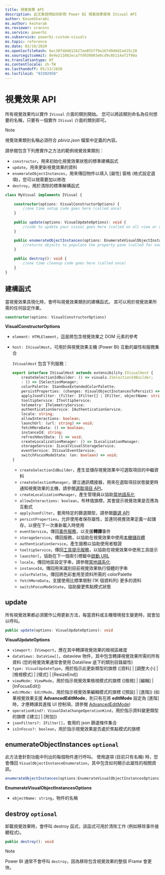 ```yaml
---
title: 視覺效果 API
description: 此文章說明如何針對 Power BI 視覺效果使用 IVisual API
author: KesemSharabi
ms.author: kesharab
ms.reviewer: sranins
ms.service: powerbi
ms.subservice: powerbi-custom-visuals
ms.topic: reference
ms.date: 03/19/2020
ms.openlocfilehash: 6ec30fdd4812427ae855ff9a167d946d2a415c28
ms.sourcegitcommit: 0e9e211082eca7fd939803e0cd9c6b114af2f90a
ms.translationtype: HT
ms.contentlocale: zh-TW
ms.lasthandoff: 05/13/2020
ms.locfileid: "83302958"
---
```

# <a name="visual-api"></a>視覺效果 API
所有視覺效果均以實作 `IVisual` 介面的類別開始。 您可以將該類別命名為任何想要的名稱，只要有一個實作 `IVisual` 介面的類別即可。

> [!NOTE]
> 視覺效果類別名稱必須符合 *pbiviz.json* 檔案中定義的內容。

請參閱包含下列應實作之方法的範例視覺效果類別：

* `constructor`，用來初始化視覺效果狀態的標準建構函式
* `update`，用來更新視覺效果的資料
* `enumerateObjectInstances`，用來傳回物件以填入 [屬性] 窗格 (格式設定選項)，您可以視需要加以修改
* `destroy`，用於清除的標準解構函式

```typescript
class MyVisual implements IVisual {
    
    constructor(options: VisualConstructorOptions) {
        //one time setup code goes here (called once)
    }
    
    public update(options: VisualUpdateOptions): void {
        //code to update your visual goes here (called on all view or data changes)
    }

    public enumerateObjectInstances(options: EnumerateVisualObjectInstancesOptions): VisualObjectInstanceEnumeration {
        //returns objects to populate the property pane (called for each object defined in capabilities)
    }
    
    public destroy(): void {
        //one time cleanup code goes here (called once)
    }
}
```

## <a name="constructor"></a>建構函式

當視覺效果具現化時，會呼叫視覺效果類別的建構函式。 其可以用於視覺效果所需的任何設定作業。

```typescript
constructor(options: VisualConstructorOptions)
```

**VisualConstructorOptions**

* `element: HTMLElement`，這是將包含視覺效果之 DOM 元素的參考
* `host: IVisualHost`，可用於與視覺效果主機 (Power BI) 互動的屬性和服務集合

   `IVisualHost` 包含下列服務：

   ```typescript
   export interface IVisualHost extends extensibility.IVisualHost {
       createSelectionIdBuilder: () => visuals.ISelectionIdBuilder;
       : () => ISelectionManager;
       colorPalette: ISandboxExtendedColorPalette;
       persistProperties: (changes: VisualObjectInstancesToPersist) => void;
       applyJsonFilter: (filter: IFilter[] | IFilter, objectName: string, propertyName: string, action: FilterAction) => void;
       tooltipService: ITooltipService;
       telemetry: ITelemetryService;
       authenticationService: IAuthenticationService;
       locale: string;
       allowInteractions: boolean;
       launchUrl: (url: string) => void;
       fetchMoreData: () => boolean;
       instanceId: string;
       refreshHostData: () => void;
       createLocalizationManager: () => ILocalizationManager;
       storageService: ILocalVisualStorageService;
       eventService: IVisualEventService;
       switchFocusModeState: (on: boolean) => void;
   }
   ```
   * `createSelectionIdBuilder`，產生並儲存視覺效果中可選取項目的中繼資料
   * `createSelectionManager`，建立通訊橋接器，用來在選取項目狀態變更時通知視覺效果的主機，請參閱[選取項目 API](./selection-api.md)。
   * `createLocalizationManager`，產生管理員以協助[當地語系化](./localization.md)
   * `allowInteractions: boolean`，布林值旗標，其會提示視覺效果是否應為互動式
   * `applyJsonFilter`，套用特定的篩選類型，請參閱[篩選 API](./filter-api.md)
   * `persistProperties`，允許使用者保存屬性，並連同視覺效果定義一起儲存，以便在下一次重新載入時使用
   * `eventService`，傳回[事件服務](./event-service.md)，以支援**轉譯**事件
   * `storageService`，傳回服務，以協助在視覺效果中使用[本機儲存體](./local-storage.md)
   * `authenticationService`，產生服務以協助使用者驗證
   * `tooltipService`，傳回[工具提示服務](./add-tooltips.md)，以協助在視覺效果中使用工具提示
   * `launchUrl`，協助在下一個索引標籤中[啟動 URL](./launch-url.md)
   * `locale`，傳回地區設定字串，請參閱[當地語系化](./localization.md)
   * `instanceId`，傳回用來識別目前視覺效果執行個體的字串
   * `colorPalette`，傳回將色彩套用至資料所需的 colorPalette
   * `fetchMoreData`，支援使用比標準限制 (1K 個資料列) 更多的資料
   * `switchFocusModeState`，協助變更焦點模式狀態

## <a name="update"></a>update

所有視覺效果都必須實作公用更新方法，每當資料或主機環境發生變更時，就會加以呼叫。

```typescript
public update(options: VisualUpdateOptions): void
```

**VisualUpdateOptions**

* `viewport: IViewport`，應在其中轉譯視覺效果的檢視區維度
* `dataViews: DataView[]`，dataview 物件，其中包含轉譯視覺效果所需的所有資料 (您的視覺效果通常會使用 DataView 底下的類別目錄屬性)
* `type: VisualUpdateType`，用於指示此更新類型的旗標 ([資料] | [調整大小] | [檢視模式] | [樣式] | [ResizeEnd])
* `viewMode: ViewMode`，用於指示視覺效果檢視模式的旗標 ([檢視] | [編輯] | [InFocusEdit])
* `editMode: EditMode`，用於指示視覺效果編輯模式的旗標 ([預設] | [進階]) (如果視覺效果支援 **AdvancedEditMode**，則只有在將 **editMode** 設定為 [進階] 時，才應轉譯其進階 UI 控制項，請參閱 [AdvancedEditMode](./advanced-edit-mode.md))
* `operationKind?: VisualDataChangeOperationKind`，用於指示資料變更類型的旗標 ([建立] | [附加])
* `jsonFilters?: IFilter[]`，套用的 json 篩選條件集合
* `isInFocus?: boolean`，用於指示視覺效果是否處於焦點模式的旗標
    
## <a name="enumerateobjectinstances-optional"></a>enumerateObjectInstances `optional`

此方法會針對功能中列出的每個物件進行呼叫。 使用選項 (目前只有名稱) 時，您會傳回 `VisualObjectInstanceEnumeration`，其中包含如何顯示此屬性的相關資訊。

```typescript
enumerateObjectInstances(options:EnumerateVisualObjectInstancesOptions):VisualObjectInstanceEnumeration
```

**EnumerateVisualObjectInstancesOptions**

* `objectName: string`，物件的名稱

## <a name="destroy-optional"></a>destroy `optional`

卸載視覺效果時，會呼叫 destroy 函式，該函式可用於清除工作 (例如移除事件接聽程式)。

``` typescript
public destroy(): void
```

> [!Note]
> Power BI 通常不會呼叫 `destroy`，因為移除包含視覺效果的整個 IFrame 會更快。
